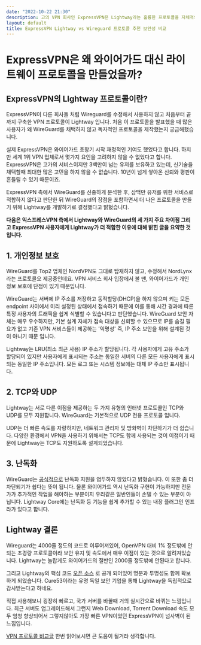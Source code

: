 ```yaml
---
date: "2022-10-22 21:30"
description: 고의 VPN 회사인 ExpressVPN은 Lightway라는 훌륭한 프로토콜을 자체적으로 제작했습니다. 이는 Wireguard라는 새로운 다크호스를 따라가느냐 리드하느냐의 기로에서 익스프레스VPN은 리드하길 선택한 것 같습니다.
layout: default
title: ExpressVPN Lightway vs Wireguard 프로토콜 추천 보안성 비교
---
```



# ExpressVPN은 왜 와이어가드 대신 라이트웨이 프로토콜을 만들었을까?

## ExpressVPN의 LIghtway 프로토콜이란?

ExpressVPN이 다른 회사들 처럼 Wireguard를 수정해서 사용하지 않고
처음부터 끝까지 구축한 VPN 프로토콜이 Lightway 입니다. 처음 이
프로토콜을 발표했을 때 많은 사용자가 왜 WireGuard를 채택하지 않고
독자적인 프로토콜을 제작했는지 궁금해했습니다.

실제 ExpressVPN은 와이어가드 초창기 시작 재정적인 기여도 했었다고
합니다. 하지만 세계 1위 VPN 업체로서 몇가지 요인을 고려하지 않을 수
없었다고 합니다. ExpressVPN은 고가의 서비스이지만 3백만이 넘는 유저를
보유하고 있는데, 신기술을 채택할때 최대한 많은 고민을 하지 않을 수
없습니다. 10년이 넘게 쌓아온 신뢰와 평판이 흔들릴 수 있기 때문이죠.

ExpressVPN 측에서 WireGuard를 신중하게 분석한 후, 삼백만 유저를 위한
서비스로 적합하지 않다고 판단한 뒤 WireGuard의 장점을 포함하면서 더 나은
프로토콜을 만들기 위해 Lightway를 개발하기로 결정했다고 밝혔습니다.

**다음은 익스프레스VPN 측에서 Lightway와 WireGuard의 세 가지 주요 차이점
그리고 ExpressVPN 사용자에게 Lightway가 더 적합한 이유에 대해 밝힌 글을
요약한 것 입니다.**

## 1. 개인정보 보호

WireGuard를 Top2 업체인 NordVPN도 그대로 탑재하지 않고, 수정해서
NordLynx라는 프로토콜오 제공중인데요. VPN 서비스 회사 입장에서 볼 땐,
와이어가드가 개인 정보 보호에 단점이 있기 때문입니다.

WireGuard는 서버에 IP 주소를 저장하고 동적할당(DHCP)을 하지 않으며 키는
모든 endpoint 사이에서 미리 설정된 상태에서 접속하기 때문에 이를 통해
시간 경과에 따른 특정 사용자의 트래픽을 쉽게 식별할 수 있습니다고
판단했습니다. WireGuard 보안 자체는 매우 우수하지만, 기본 설계 자체가
접속 대상을 신뢰할 수 있으므로 IP를 숨길 필요가 없고 기존 VPN 서비스들이
제공하는 '익명성' 즉, IP 주소 보안을 위해 설계된 것이 아니기 때문
입니다.

Lightway는 LRU(최소 최근 사용) IP 주소가 할당됩니다. 각 사용자에게 고유
주소가 할당되어 있지만 사용자에게 표시되는 주소는 동일한 서버의 다른
모든 사용자에게 표시되는 동일한 IP 주소입니다. 모든 로그 또는 시스템
정보에는 대체 IP 주소만 표시됩니다.

## 2. TCP와 UDP

Lightway는 서로 다른 이점을 제공하는 두 가지 유형의 인터넷 프로토콜인
TCP와 UDP를 모두 지원합니다. WireGuard는 기본적으로 UDP 전용 프로토콜
입니다.

UDP는 더 빠른 속도를 자랑하지만, 네트워크 관리자 및 방화벽이 차단하기가
더 쉽습니다. 다양한 환경에서 VPN을 사용하기 위해서는 TCP도 함께 사용되는
것이 이점이기 때문에 Lightway는 TCP도 지원하도록 설계되었습니다.

## 3. 난독화

WireGuard는 [공식적으로](https://www.wireguard.com/known-limitations/)
난독화 지원을 염두하지 않았다고 밝혔습니다. 이 또한 좀 더 차단되기가
쉽다는 뜻이 됩니다. 물론 와이어가드 역시 난독화 구현이 가능하지만
전문가가 추가적인 작업을 해야하는 부분이지 우리같은 일반인들이 손댈 수
있는 부분이 아닙니다. Lightway Core에는 난독화 등 기능을 쉽게 추가할 수
있는 내장 플러그인 인프라가 있다고 합니다.

## Lightway 결론

Wireguard는 4000줄 정도의 코드로 이루어져있어, OpenVPN 대비 1% 정도밖에
안되는 초경량 프로토콜이라 보안 유지 및 속도에서 매우 이점이 있는 것으로
알려져있습니다. Lightway는 놀랍게도 와이어가드의 절반인 2000줄 정도밖에
안된다고 합니다.

그리고 Lightway의 핵심 코드 [오픈
소스](https://www.expressvpn.com/blog/lightway-open-source-security-audit/)
로 공개 되어있어 명분과 투명성도 함께 확보하게 되었습니다. Cure53이라는
유명 독일 보안 기업을 통해 Lightway을 독립적으로 감사받는다고 하네요.

직접 사용해보니 굉장히 빠르고, 국가 서버를 바꿀때 거의 실시간으로 바뀌는
느낌입니다. 최근 서버도 업그레이드해서 그런지 Web Download, Torrent
Download 속도 모두 엄청 향상되어서 그렇지않아도 가장 빠른 VPN이었던
ExpressVPN이 넘사벽이 된 느낌입니다.

[VPN 프로토콜 비교글](https://netxhack.com/network/vpn-protocols/) 한번
읽어보시면 큰 도움이 될거라 생각합니다.

